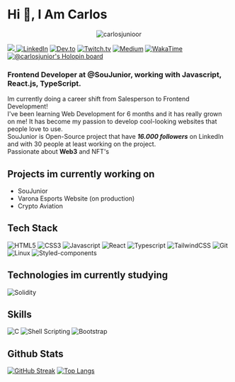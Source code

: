 # Hi 👋, I Am Carlos

<p align="center"> <img src="https://komarev.com/ghpvc/?username=carlosjunioor&label=Profile%20views&color=0e75b6&style=flat" alt="carlosjunioor" /> </p>

<a href="https://twitter.com/CarlosJuniordev" target="_blank" rel="noreferrer"><img
src="https://img.shields.io/twitter/follow/CarlosJuniorDev?logo=twitter&style=for-the-badge&color=0891b2&labelColor=1c1917"
/>
[![LinkedIn](https://img.shields.io/badge/LinkedIn-0077B5?style=for-the-badge&logo=linkedin&logoColor=white)](https://www.linkedin.com/in/carlosjuniordev/)
[![Dev.to](https://img.shields.io/badge/dev.to-0A0A0A?style=for-the-badge&logo=devdotto&logoColor=white)](https://dev.to/carlosjuniordev)
[![Twitch.tv](https://img.shields.io/badge/Twitch-9146FF?style=for-the-badge&logo=twitch&logoColor=white)](https://www.twitch.tv/insanity75)
[![Medium](https://img.shields.io/badge/Medium-12100E?style=for-the-badge&logo=medium&logoColor=white)](https://medium.com/@carlos-junior)
[![WakaTime](https://img.shields.io/badge/WakaTime-000000?style=for-the-badge&logo=WakaTime&logoColor=white)](https://wakatime.com/@CarlosJuniordev)
[![@carlosjunior's Holopin board](https://holopin.io/api/user/board?user=carlosjunior)](https://holopin.io/@carlosjunior)


### Frontend Developer at @SouJunior, working with Javascript, React.js, TypeScript.

Im currently doing a career shift from Salesperson to Frontend Development! <br>
I've been learning Web Development for 6 months and it has really grown on me! It has become my passion to develop cool-looking websites that people love to use.<br>
SouJunior is Open-Source project that have ***16.000 followers*** on LinkedIn and with 30 people at least working on the project.<br>
Passionate about **Web3** and NFT's

## Projects im currently working on

- SouJunior
- Varona Esports Website (on production)
- Crypto Aviation 


## Tech Stack
![HTML5](https://img.shields.io/badge/HTML5-E34F26?style=for-the-badge&logo=html5&logoColor=white)
![CSS3](https://img.shields.io/badge/CSS3-1572B6?style=for-the-badge&logo=css3&logoColor=white)
![Javascript](https://img.shields.io/badge/JavaScript-323330?style=for-the-badge&logo=javascript&logoColor=F7DF1E)
![React](https://img.shields.io/badge/React-20232A?style=for-the-badge&logo=react&logoColor=61DAFB)
![Typescript](https://img.shields.io/badge/TypeScript-007ACC?style=for-the-badge&logo=typescript&logoColor=white)
![TailwindCSS](https://img.shields.io/badge/Tailwind_CSS-38B2AC?style=for-the-badge&logo=tailwind-css&logoColor=white)
![Git](https://img.shields.io/badge/GIT-E44C30?style=for-the-badge&logo=git&logoColor=white)
![Linux](https://img.shields.io/badge/Linux-FCC644?style=for-the-badge&logo=linux&logoColor=black)
![Styled-components](https://img.shields.io/badge/styled--components-DB7093?style=for-the-badge&logo=styled-components&logoColor=white)

## Technologies im currently studying
![Solidity](https://img.shields.io/badge/Solidity-e6e6e6?style=for-the-badge&logo=solidity&logoColor=black)

## Skills

![C](https://img.shields.io/badge/C-00599C?style=for-the-badge&logo=c&logoColor=white)
![Shell Scripting](https://img.shields.io/badge/Shell_Script-121011?style=for-the-badge&logo=gnu-bash&logoColor=white)
![Bootstrap](https://img.shields.io/badge/Bootstrap-563D7C?style=for-the-badge&logo=bootstrap&logoColor=white)

## Github Stats
  
 [![GitHub Streak](https://streak-stats.demolab.com/?user=CarlosJunioor&theme=react)](https://git.io/streak-stats)
 [![Top Langs](https://github-readme-stats.vercel.app/api/top-langs/?username=CarlosJunioor&layout=compact&theme=react&hide=c,java,shell)](https://github.com/anuraghazra/github-readme-stats)
